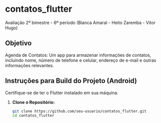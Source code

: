 # contatos_flutter
Avaliação 2º bimestre - 6º período (Bianca Amaral - Heito Zaremba - Vitor Hugo)

## Objetivo
Agenda de Contatos: Um app para armazenar informações de contatos, incluindo nome, número de telefone e celular, endereço de e-mail e outras informações relevantes.

## Instruções para Build do Projeto (Android)

Certifique-se de ter o Flutter instalado em sua máquina.

1. **Clone o Repositório:**
   ```bash
   git clone https://github.com/seu-usuario/contatos_flutter.git
   cd contatos_flutter